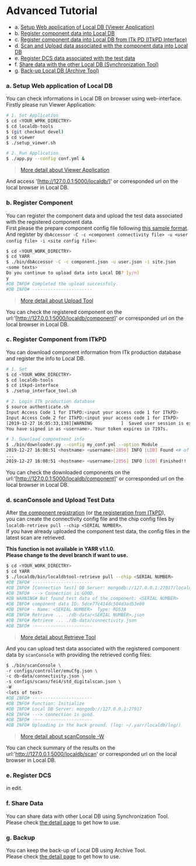# Advanced Tutorial

- a. [Setup Web application of Local DB (Viewer Application)](#a-setup-web-application-of-local-db)
- b. [Register component data into Local DB](#b-register-component)
- c. [Register component data into Local DB from ITk PD (ITkPD Interface)](#c-register-component-from-itkpd)
- d. [Scan and Upload data associated with the component data into Local DB](#d-upload-test-data)
- e. [Register DCS data associated with the test data](#e-register-dcs)
- f. [Share data with the other Local DB (Synchronization Tool)](#f-share-data)
- g. [Back-up Local DB (Archive Tool)](#g-backup)

### a. Setup Web application of Local DB

You can check informations in Local DB on browser using web-interface.<br>
Firstly please run Viewer Application:

```bash
# 1. Set Application
$ cd <YOUR_WPRK_DIRECTRY>
$ cd localdb-tools
$ (git checkout devel)
$ cd viewer
$ ./setup_viewer.sh

# 2. Run Application
$ ./app.py --config conf.yml &
```
> [More detail about Viewer Application](viewer.md)

And access '[http://127.0.0.1:5000/localdb/]' or corresponded url on the local browser in Local DB.

### b. Register Component

You can register the component data and upload the test data associated with the registered component data.<br>
First please the prepare component config file following [this sample format](config.md). <br>
And register by `dbAccessor -C -c <component connectivity file> -u <user config file> -i <site config file>`:

```bash
$ cd <YOUR_WORK_DIRECTRY>
$ cd YARR
$ ./bin/dbAccessor -C -c component.json -u user.json -i site.json
<some texts>
Do you continue to upload data into Local DB? [y/n]
y
#DB INFO# Completed the upload successfuly.
#DB INFO# -----------------------
```
> [More detail about Upload Tool](upload.md)

You can check the registered component on the url:'[http://127.0.0.1:5000/localdb/component]' or corresponded url on the local browser in Local DB.

### c. Register Component from ITkPD

You can download component information from ITk production database and register the info to Local DB.<br>

```bash
# 1. Set
$ cd <YOUR_WORK_DIRECTRY>
$ cd localdb-tools
$ cd itkpd-interface
$ ./setup_interface_tool.sh

# 2. Login ITk production database
$ source authenticate.sh
Input Access Code 1 for ITkPD:<input your access code 1 for ITkPD>
Input Access Code 2 for ITkPD:<input your access code 1 for ITkPD>
[2019-12-27 16:05:33,138][WARNING           ]  Saved user session is expired in .auth. Creating a new one. (core.py:55)
You have signed in as <username>. Your token expires in 7197s.

# 3. Download compontnent info
$ ./bin/downloader.py --config my_conf.yml --option Module
2019-12-27 16:08:51 <hostname> <username>[2856] INFO [LDB] Found <# of component> module(s)! Start downloading...
...
2019-12-27 16:08:51 <hostname> <username>[2856] INFO [LDB] Finished!!
```

You can check the downloaded components on the url:'[http://127.0.0.1:5000/localdb/component]' or corresponded url on the local browser in Local DB.

### d. scanConsole and Upload Test Data

After [the component registration](#a-register-component) (or [the registeration from ITkPD](#b-register-component-from-itkpd)),<br>
you can create the connectivity config file and the chip config files by `localdb-retrieve pull --chip <SERIAL NUMBER>`.<br>
If you have already uploaded the component test data, the config files in the latest scan are retrieved.

**This function is not available in YARR v1.1.0.**<br>
**Please change to the devel branch if want to use.**<br>

```bash
$ cd <YOUR_WORK_DIRECTRY>
$ cd YARR
$ ./localdb/bin/localdbtool-retrieve pull --chip <SERIAL NUMBER>
#DB INFO# -----------------------
#DB INFO# [Connection Test] DB Server: mongodb://127.0.0.1:27017/localdb
#DB INFO# ---> Connection is GOOD.
#DB WARNING# Not found test data of the component: <SERIAL NUMBER>
#DB INFO# component data ID: 5dce77c414dc504d3ad53e80
#DB INFO# - Name: <SERIAL NUMBER>  Type: RD53A
#DB INFO# Retrieve ... ./db-data/<SERIAL NUMBER>.json
#DB INFO# Retrieve ... ./db-data/connectivity.json
#DB INFO# -----------------------
```
> [More detail about Retrieve Tool](retrieve.md)

And you can upload test data associated with the registered component data by `scanConsole` with providing the retrieved config files:

```bash
$ ./bin/scanConsole \
-r configs/controller/emuCfg.json \
-c db-data/connectivity.json \
-s configs/scans/fei4/std_digitalscan.json \
-W 
<lots of text>
#DB INFO# -----------------------
#DB INFO# Function: Initialize
#DB INFO# Local DB Server: mongodb://127.0.0.1:27017
#DB INFO# ---> connection is good.
#DB INFO# -----------------------
#DB INFO# Uploading in the back ground. (log: ~/.yarr/localdb/log/)
```
> [More detail about scanConsole -W](scanconsole.md)

You can check summary of the results on the url:'http://127.0.0.1:5000/localdb/scan' or corresponded url on the local browser in Local DB.

### e. Register DCS

<!--You can register DCS data associated with the test data for each chip data.<br>
First please prepare DCS data (dcs.dat) and DCS config file (dcs_info.json) following [this sample format](config.md). <br>
And register by `dbAccessor -E`:

**This function is not available in YARR v1.1.0.**<br>
**Please change to the devel branch if want to use.**<br>

```bash
$ cd YARR
$ ./bin/dbAccessor \
-E dcs_info.json \
-s data/last_scan/scanLog.json
```
> [More detail about dbAccessor](accessor.md) -->
in edit.


### f. Share Data

You can share data with other Local DB using Synchronization Tool.<br>
Please check [the detail page](sync.md) to get how to use.

### g. Backup

You can keep the back-up of Local DB using Archive Tool. <br>
Please check [the detail page](archive.md) to get how to use.

